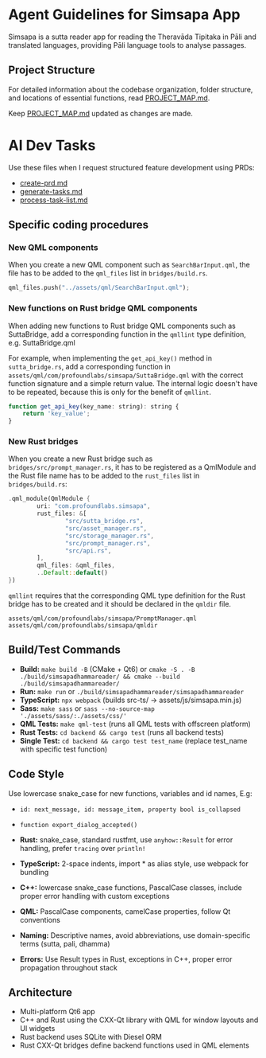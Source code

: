 # Agent Guidelines for Simsapa App

Simsapa is a sutta reader app for reading the Theravāda Tipitaka in Pāli and translated languages, providing Pāli language tools to analyse passages.

## Project Structure

For detailed information about the codebase organization, folder structure, and locations of essential functions, read [PROJECT_MAP.md](./PROJECT_MAP.md).

Keep [PROJECT_MAP.md](./PROJECT_MAP.md) updated as changes are made.

# AI Dev Tasks

Use these files when I request structured feature development using PRDs:

- [create-prd.md](./ai-dev-tasks/create-prd.md)
- [generate-tasks.md](./ai-dev-tasks/generate-tasks.md)
- [process-task-list.md](./ai-dev-tasks/process-task-list.md)

## Specific coding procedures

### New QML components

When you create a new QML component such as `SearchBarInput.qml`, the file has to be added to the `qml_files` list in `bridges/build.rs`.

``` rust
qml_files.push("../assets/qml/SearchBarInput.qml");
```

### New functions on Rust bridge QML components

When adding new functions to Rust bridge QML components such as SuttaBridge, add a corresponding function in the `qmllint` type definition, e.g. SuttaBridge.qml

For example, when implementing the `get_api_key()` method in `sutta_bridge.rs`, add a corresponding function in `assets/qml/com/profoundlabs/simsapa/SuttaBridge.qml` with the correct function signature and a simple return value. The internal logic doesn't have to be repeated, because this is only for the benefit of `qmllint`.

``` qml
function get_api_key(key_name: string): string {
    return 'key_value';
}
```

### New Rust bridges

When you create a new Rust bridge such as `bridges/src/prompt_manager.rs`, it has to be registered as a QmlModule and the Rust file name has to be added to the `rust_files` list in `bridges/build.rs`:

``` rust
.qml_module(QmlModule {
        uri: "com.profoundlabs.simsapa",
        rust_files: &[
                "src/sutta_bridge.rs",
                "src/asset_manager.rs",
                "src/storage_manager.rs",
                "src/prompt_manager.rs",
                "src/api.rs",
        ],
        qml_files: &qml_files,
        ..Default::default()
})
```

`qmllint` requires that the corresponding QML type definition for the Rust bridge has to be created and it should be declared in the `qmldir` file.

```
assets/qml/com/profoundlabs/simsapa/PromptManager.qml
assets/qml/com/profoundlabs/simsapa/qmldir
```

## Build/Test Commands

- **Build:** `make build -B` (CMake + Qt6) or `cmake -S . -B ./build/simsapadhammareader/ && cmake --build ./build/simsapadhammareader/`
- **Run:** `make run` or `./build/simsapadhammareader/simsapadhammareader`
- **TypeScript:** `npx webpack` (builds src-ts/ → assets/js/simsapa.min.js)
- **Sass:** `make sass` or `sass --no-source-map './assets/sass/:./assets/css/'`
- **QML Tests:** `make qml-test` (runs all QML tests with offscreen platform)
- **Rust Tests:** `cd backend && cargo test` (runs all backend tests)
- **Single Test:** `cd backend && cargo test test_name` (replace test_name with specific test function)

## Code Style

Use lowercase snake_case for new functions, variables and id names, E.g:
- `id: next_message, id: message_item, property bool is_collapsed`
- `function export_dialog_accepted()`

- **Rust:** snake_case, standard rustfmt, use `anyhow::Result` for error handling, prefer `tracing` over `println!`

- **TypeScript:** 2-space indents, import * as alias style, use webpack for bundling

- **C++:** lowercase snake_case functions, PascalCase classes, include proper error handling with custom exceptions

- **QML:** PascalCase components, camelCase properties, follow Qt conventions

- **Naming:** Descriptive names, avoid abbreviations, use domain-specific terms (sutta, pali, dhamma)

- **Errors:** Use Result types in Rust, exceptions in C++, proper error propagation throughout stack

## Architecture

- Multi-platform Qt6 app
- C++ and Rust using the CXX-Qt library with QML for window layouts and UI widgets
- Rust backend uses SQLite with Diesel ORM
- Rust CXX-Qt bridges define backend functions used in QML elements
